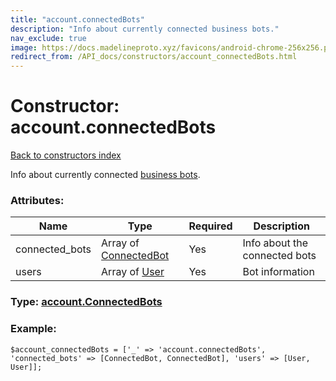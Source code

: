 ```yaml
---
title: "account.connectedBots"
description: "Info about currently connected business bots."
nav_exclude: true
image: https://docs.madelineproto.xyz/favicons/android-chrome-256x256.png
redirect_from: /API_docs/constructors/account_connectedBots.html
---
```

# Constructor: account.connectedBots  
[Back to constructors index](/API_docs/constructors/index.html)



Info about currently connected [business bots](https://core.telegram.org/api/business#connected-bots).

### Attributes:

| Name     |    Type       | Required | Description |
|----------|---------------|----------|-------------|
|connected\_bots|Array of [ConnectedBot](/API_docs/types/ConnectedBot.html) | Yes|Info about the connected bots|
|users|Array of [User](/API_docs/types/User.html) | Yes|Bot information|



### Type: [account.ConnectedBots](/API_docs/types/account.ConnectedBots.html)


### Example:

```
$account_connectedBots = ['_' => 'account.connectedBots', 'connected_bots' => [ConnectedBot, ConnectedBot], 'users' => [User, User]];
```  

